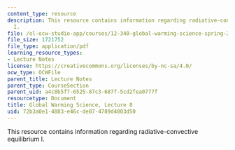 ```yaml
---
content_type: resource
description: This resource contains information regarding radiative-convective equilibrium
  I.
file: /ol-ocw-studio-app/courses/12-340-global-warming-science-spring-2012/72b3a0e14883e46cde074789d4003d50_MIT12_340S12_lec8.pdf
file_size: 1721752
file_type: application/pdf
learning_resource_types:
- Lecture Notes
license: https://creativecommons.org/licenses/by-nc-sa/4.0/
ocw_type: OCWFile
parent_title: Lecture Notes
parent_type: CourseSection
parent_uid: a4c8b5f7-6525-87c3-687f-5cd2fea0777f
resourcetype: Document
title: Global Warming Science, Lecture 8
uid: 72b3a0e1-4883-e46c-de07-4789d4003d50
---
```

This resource contains information regarding radiative-convective equilibrium I.